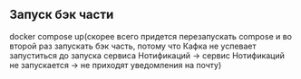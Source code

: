 ## Запуск бэк части 
docker compose up(скорее всего придется перезапускать compose и во второй раз запускать бэк часть, потому что Кафка не успевает запуститься до запуска сервиса Нотификаций -> сервис Нотификаций не запускается -> не приходят уведомления на почту)
